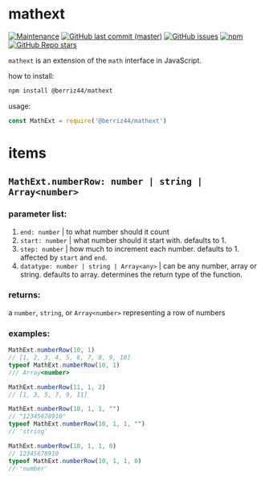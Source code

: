 # mathext

[![Maintenance](https://img.shields.io/badge/Maintained%3F-yes-green.svg)](https://github.com/the-one-with-raspberry/mathext)
[![GitHub last commit (master)](https://img.shields.io/github/last-commit/the-one-with-raspberry/mathext/master)](https://github.com/the-one-with-raspberry/mathext/tree/master)
[![GitHub issues](https://img.shields.io/github/issues/the-one-with-raspberry/mathext)](https://github.com/the-one-with-raspberry/mathext/issues)
[![npm](https://img.shields.io/npm/v/%40berriz44%2Fmathext)](https://www.npmjs.com/package/@berriz44/mathext)
[![GitHub Repo stars](https://img.shields.io/github/stars/the-one-with-raspberry/mathext)](https://github.com/the-one-with-raspberry/mathext)


`mathext` is an extension of the `math` interface in JavaScript.

how to install:

```bash
npm install @berriz44/mathext
```

usage:

```js
const MathExt = require('@berriz44/mathext')
```

# items

## `MathExt.numberRow: number | string | Array<number>`

### parameter list:

1. `end: number` | to what number should it count
2. `start: number` | what number should it start with. defaults to 1.
3. `step: number` | how much to increment each number. defaults to 1. affected by `start` and `end`.
4. `datatype: number | string | Array<any>` | can be any number, array or string. defaults to array. determines the return type of the function.

### returns:

a `number`, `string`, or `Array<number>` representing a row of numbers

### examples:

```js
MathExt.numberRow(10, 1)
// [1, 2, 3, 4, 5, 6, 7, 8, 9, 10]
typeof MathExt.numberRow(10, 1)
/// Array<number>
```

```js
MathExt.numberRow(11, 1, 2)
// [1, 3, 5, 7, 9, 11]
```

```js
MathExt.numberRow(10, 1, 1, "")
// "12345678910"
typeof MathExt.numberRow(10, 1, 1, "")
// 'string'
```

```js
MathExt.numberRow(10, 1, 1, 0)
// 12345678910
typeof MathExt.numberRow(10, 1, 1, 0)
// 'number'